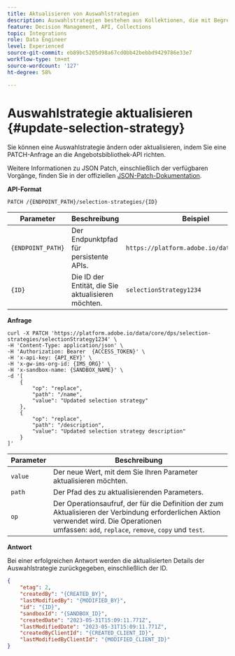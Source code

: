 ```yaml
---
title: Aktualisieren von Auswahlstrategien
description: Auswahlstrategien bestehen aus Kollektionen, die mit Begrenzungen und Rangmethoden zur Bestimmung von Angeboten verknüpft sind.
feature: Decision Management, API, Collections
topic: Integrations
role: Data Engineer
level: Experienced
source-git-commit: eb89bc5205d98a67cd0bb42bebbd9429786e33e7
workflow-type: tm+mt
source-wordcount: '127'
ht-degree: 58%

---
```



# Auswahlstrategie aktualisieren {#update-selection-strategy}

Sie können eine Auswahlstrategie ändern oder aktualisieren, indem Sie eine PATCH-Anfrage an die Angebotsbibliothek-API richten.

Weitere Informationen zu JSON Patch, einschließlich der verfügbaren Vorgänge, finden Sie in der offiziellen [JSON-Patch-Dokumentation](http://jsonpatch.com/).

**API-Format**

```http
PATCH /{ENDPOINT_PATH}/selection-strategies/{ID}
```

| Parameter | Beschreibung | Beispiel |
| --------- | ----------- | ------- |
| `{ENDPOINT_PATH}` | Der Endpunktpfad für persistente APIs. | `https://platform.adobe.io/data/core/dps` |
| `{ID}` | Die ID der Entität, die Sie aktualisieren möchten. | `selectionStrategy1234` |

**Anfrage**

```shell
curl -X PATCH 'https://platform.adobe.io/data/core/dps/selection-strategies/selectionStrategy1234' \
-H 'Content-Type: application/json' \
-H 'Authorization: Bearer  {ACCESS_TOKEN}' \
-H 'x-api-key: {API_KEY}' \
-H 'x-gw-ims-org-id: {IMS_ORG}' \
-H 'x-sandbox-name: {SANDBOX_NAME}' \
-d '[
    {
        "op": "replace",
        "path": "/name",
        "value": "Updated selection strategy"
    },
    {
        "op": "replace",
        "path": "/description",
        "value": "Updated selection strategy description"
    }
]'
```

| Parameter | Beschreibung |
| --------- | ----------- |
| `value` | Der neue Wert, mit dem Sie Ihren Parameter aktualisieren möchten. |
| `path` | Der Pfad des zu aktualisierenden Parameters. |
| `op` | Der Operationsaufruf, der für die Definition der zum Aktualisieren der Verbindung erforderlichen Aktion verwendet wird. Die Operationen umfassen: `add`, `replace`, `remove`, `copy` und `test`. |

**Antwort**

Bei einer erfolgreichen Antwort werden die aktualisierten Details der Auswahlstrategie zurückgegeben, einschließlich der ID.

```json
{
    "etag": 2,
    "createdBy": "{CREATED_BY}",
    "lastModifiedBy": "{MODIFIED_BY}",
    "id": "{ID}",
    "sandboxId": "{SANDBOX_ID}",
    "createdDate": "2023-05-31T15:09:11.771Z",
    "lastModifiedDate": "2023-05-31T15:09:11.771Z",
    "createdByClientId": "{CREATED_CLIENT_ID}",
    "lastModifiedByClientId": "{MODIFIED_CLIENT_ID}"
}
```
